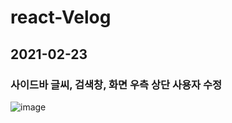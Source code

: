 # react-Velog

## 2021-02-23
### 사이드바 글씨, 검색창, 화면 우측 상단 사용자 수정
![image](https://user-images.githubusercontent.com/61797683/108792863-9e504580-75c5-11eb-8551-30a5ab9bcce9.png)

